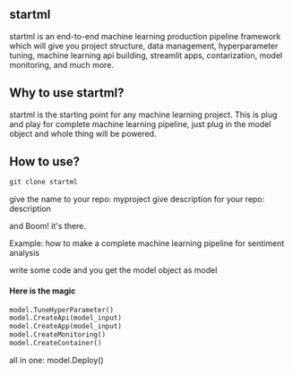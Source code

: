## startml
startml is an end-to-end machine learning production pipeline framework which will give you project structure, data management, hyperparameter tuning, machine learning api building, streamlit apps, contarization, model monitoring, and much more.

## Why to use startml?
startml is the starting point for any machine learning project. This is plug and play for complete machine learning pipeline, just plug in the model object and whole thing will be powered. 

## How to use? 

```python 
git clone startml
```
give the name to your repo: myproject
give description for your repo: description

and Boom! it's there. 

Example: how to make  a complete machine learning pipeline for sentiment analysis

write some code and you get the model object as model

#### Here is the magic

```python
model.TuneHyperParameter()
model.CreateApi(model_input)
model.CreateApp(model_input)
model.CreateMonitoring() 
model.CreateContainer()
```

all in one:
model.Deploy() 
